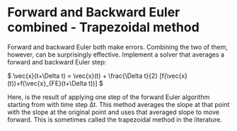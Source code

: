 # Forward and Backward Euler combined - Trapezoidal method

Forward and backward Euler both make errors.  Combining the two of them, however, can be surprisingly effective.  Implement a solver that averages a forward and backward Euler step:

$ \vec{x}(t+\Delta t) = \vec{x}(t) + \frac{\Delta t}{2} [f(\vec{x}(t))+f(\vec{x}_{FE}(t+\Delta t))] $

 Here,  is the result of applying one step of the forward Euler algorithm starting from  with time step Δt.  This method averages the slope at that point with the slope at the original point and uses that averaged slope to move forward.  This is sometimes called the trapezoidal method in the literature.